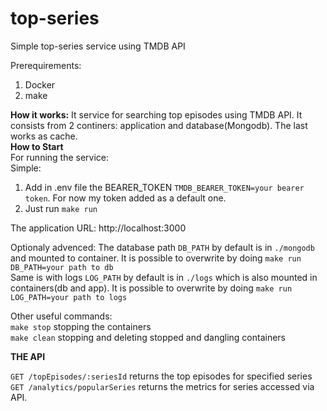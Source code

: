 # top-series
Simple top-series service using TMDB API

Prerequirements:
  1. Docker
  2. make
  
  
**How it works:**
  It service for searching top episodes using TMDB API. It consists from 2 continers: application and database(Mongodb). The last works as cache.  
**How to Start**  
For running the service:  
  Simple:
  1. Add in .env file the BEARER_TOKEN `TMDB_BEARER_TOKEN=your bearer token`. For now my token added as a default one.
  2. Just run `make run`
    
  The application URL: http://localhost:3000
  
  Optionaly advenced:
    The database path `DB_PATH` by default is in `./mongodb` and mounted to container. It is possible to overwrite by doing `make run DB_PATH=your path to db`  
    Same is with logs `LOG_PATH` by default is in `./logs` which is also mounted in containers(db and app). It is possible to overwrite by doing `make run LOG_PATH=your path to logs`
    
 Other useful commands:  
    `make stop` stopping the containers  
    `make clean` stopping and deleting stopped and dangling containers  
  
  
 **THE API**
 
  `GET /topEpisodes/:seriesId` returns the top episodes for specified series  
  `GET /analytics/popularSeries` returns the metrics for series accessed via API.


